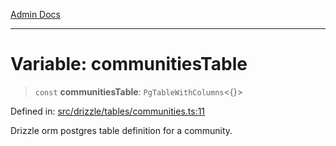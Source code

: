 [Admin Docs](/)

***

# Variable: communitiesTable

> `const` **communitiesTable**: `PgTableWithColumns`\<\{\}\>

Defined in: [src/drizzle/tables/communities.ts:11](https://github.com/Suyash878/talawa-api/blob/4657139c817cb5935454def8fb620b05175365a9/src/drizzle/tables/communities.ts#L11)

Drizzle orm postgres table definition for a community.
